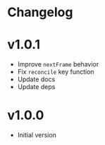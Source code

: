 # Changelog

# v1.0.1

- Improve `nextFrame` behavior
- Fix `reconcile` key function
- Update docs
- Update deps

# v1.0.0

- Initial version
